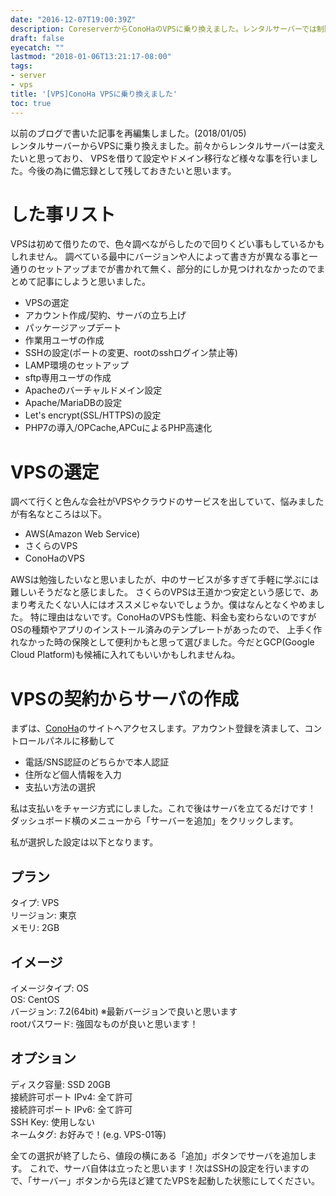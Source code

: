 ```yaml
---
date: "2016-12-07T19:00:39Z"
description: CoreserverからConoHaのVPSに乗り換えました。レンタルサーバーでは制限されて出来ない事がほぼ全て行えるVPS。ただし、初期設定からサーバーの運用まで個人でしなければなりません。初めてのVPSという事もあり、アカウントの作成からWordPressを動かすまでの方法の数回に分けて備忘録として残しておきます。
draft: false
eyecatch: ""
lastmod: "2018-01-06T13:21:17-08:00"
tags:
- server
- vps
title: '[VPS]ConoHa VPSに乗り換えました'
toc: true
---
```


以前のブログで書いた記事を再編集しました。(2018/01/05)  
レンタルサーバーからVPSに乗り換えました。前々からレンタルサーバーは変えたいと思っており、
VPSを借りて設定やドメイン移行など様々な事を行いました。今後の為に備忘録として残しておきたいと思います。

# した事リスト
VPSは初めて借りたので、色々調べながらしたので回りくどい事もしているかもしれません。
調べている最中にバージョンや人によって書き方が異なる事と一通りのセットアップまでが書かれて無く、部分的にしか見つけれなかったのでまとめて記事にしようと思いました。

- VPSの選定
- アカウント作成/契約、サーバの立ち上げ
- パッケージアップデート
- 作業用ユーザの作成
- SSHの設定(ポートの変更、rootのsshログイン禁止等)
- LAMP環境のセットアップ
- sftp専用ユーザの作成
- Apacheのバーチャルドメイン設定
- Apache/MariaDBの設定
- Let's encrypt(SSL/HTTPS)の設定
- PHP7の導入/OPCache,APCuによるPHP高速化

# VPSの選定
調べて行くと色んな会社がVPSやクラウドのサービスを出していて、悩みましたが有名なところは以下。

- AWS(Amazon Web Service)
- さくらのVPS
- ConoHaのVPS

AWSは勉強したいなと思いましたが、中のサービスが多すぎて手軽に学ぶには難しいそうだなと感じました。
さくらのVPSは王道かつ安定という感じで、あまり考えたくない人にはオススメじゃないでしょうか。僕はなんとなくやめました。
特に理由はないです。ConoHaのVPSも性能、料金も変わらないのですがOSの種類やアプリのインストール済みのテンプレートがあったので、
上手く作れなかった時の保険として便利かもと思って選びました。今だとGCP(Google Cloud Platform)も候補に入れてもいいかもしれませんね。

# VPSの契約からサーバの作成
まずは、[ConoHa](https://www.conoha.jp/)のサイトへアクセスします。アカウント登録を済まして、コントロールパネルに移動して

- 電話/SNS認証のどちらかで本人認証
- 住所など個人情報を入力
- 支払い方法の選択

私は支払いをチャージ方式にしました。これで後はサーバを立てるだけです！
ダッシュボード横のメニューから「サーバーを追加」をクリックします。

私が選択した設定は以下となります。

## プラン
タイプ: VPS  
リージョン: 東京  
メモリ: 2GB
## イメージ
イメージタイプ: OS  
OS: CentOS  
バージョン: 7.2(64bit) ※最新バージョンで良いと思います  
rootパスワード: 強固なものが良いと思います！

## オプション

ディスク容量: SSD 20GB  
接続許可ポート IPv4: 全て許可  
接続許可ポート IPv6: 全て許可  
SSH Key: 使用しない  
ネームタグ: お好みで！(e.g. VPS-01等)  

全ての選択が終了したら、値段の横にある「追加」ボタンでサーバを追加します。
これで、サーバ自体は立ったと思います！次はSSHの設定を行いますので、「サーバー」ボタンから先ほど建てたVPSを起動した状態にしてください。
